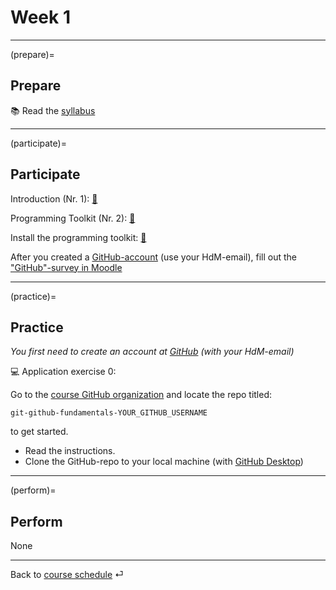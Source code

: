 # Week 1


---

(prepare)=
## Prepare

📚 Read the [syllabus](../docs/course-syllabus.md)


---

(participate)=
## Participate

Introduction (Nr. 1): [📑](https://docs.google.com/presentation/d/14mDixoFHReJhc7D3G0ooC_CZJ8R14AcjJLXqFfUmKgo/export/pdf)


Programming Toolkit (Nr. 2): [📑](https://docs.google.com/presentation/d/1AHDCyelaOumvZ9-MRLEaSGCulXvvo-hcoFRrTESQW-c/export/pdf)


Install the programming toolkit: [💾](../docs/programming-toolkit.md)

After you created a [GitHub-account](https://github.com/) (use your HdM-email), fill out the ["GitHub"-survey in Moodle](https://e-learning.hdm-stuttgart.de/moodle/mod/page/view.php?id=261404)


---

(practice)=
## Practice

*You first need to create an account at [GitHub](https://github.com/) (with your HdM-email)*


💻 Application exercise 0: 

Go to the [course GitHub organization](https://github.com/orgs/om2-ws22/repositories) and locate the repo titled:

`git-github-fundamentals-YOUR_GITHUB_USERNAME` 

to get started.

- Read the instructions.
- Clone the GitHub-repo to your local machine (with [GitHub Desktop](https://docs.github.com/en/repositories/creating-and-managing-repositories/cloning-a-repository))


---

(perform)=
## Perform

None

---

Back to [course schedule](../docs/course-schedule.md) ⏎